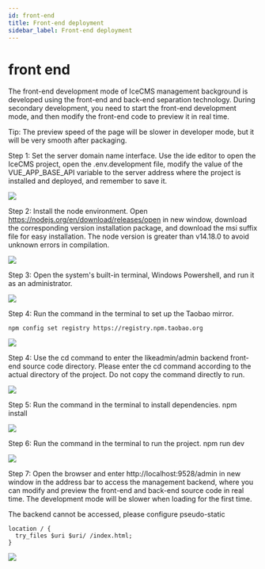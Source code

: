 ```yaml
---
id: front-end
title: Front-end deployment
sidebar_label: Front-end deployment
---
```


# front end

The front-end development mode of IceCMS management background is developed using the front-end and back-end separation technology. During secondary development, you need to start the front-end development mode, and then modify the front-end code to preview it in real time.

Tip: The preview speed of the page will be slower in developer mode, but it will be very smooth after packaging.

Step 1: Set the server domain name interface. Use the ide editor to open the IceCMS project, open the .env.development file, modify the value of the VUE_APP_BASE_API variable to the server address where the project is installed and deployed, and remember to save it.

![](/img/icecms/878c15b03c8c962179d858cbb0b3f03a.png)

Step 2: Install the node environment. Open https://nodejs.org/en/download/releases/open in new window, download the corresponding version installation package, and download the msi suffix file for easy installation. The node version is greater than v14.18.0 to avoid unknown errors in compilation.

![](/img/icecms/6574c6100064cfa4e626daf43bbb5cec.png)

Step 3: Open the system's built-in terminal, Windows Powershell, and run it as an administrator.

![](/img/icecms/ce43b03e5b7a59d8a3066f4c1fa6c356.png)

Step 4: Run the command in the terminal to set up the Taobao mirror.

```
npm config set registry https://registry.npm.taobao.org
```

![](/img/icecms/be87000da748c9f14ee37ea223814afb.png)

Step 4: Use the cd command to enter the likeadmin/admin backend front-end source code directory. Please enter the cd command according to the actual directory of the project. Do not copy the command directly to run.

![](/img/icecms/5f9a09eed31448f89ed4824e01e2b258.png)

Step 5: Run the command in the terminal to install dependencies. npm install

![](/img/icecms/e927b94ca9acffb489e0c040200dd819.png)

Step 6: Run the command in the terminal to run the project. npm run dev

![](/img/icecms/fd9b6a9423df25c936fa7a6865d6cf8a.png)

Step 7: Open the browser and enter http://localhost:9528/admin in new window in the address bar to access the management backend, where you can modify and preview the front-end and back-end source code in real time. The development mode will be slower when loading for the first time.

The backend cannot be accessed, please configure pseudo-static

```
location / {
  try_files $uri $uri/ /index.html;
}
```

![](/img/icecms/280e2ff1dfb1047092d791475ef33fc6.png)
